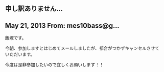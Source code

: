 ## 申し訳ありません…

## May 21, 2013 From: mes10bass@g...

飯塚です。

今朝、参加しますとはじめてメールしましたが、都合がつかずキャンセルさせていただいます。

今度は是非参加したいので宜しくお願いします！！

